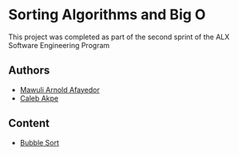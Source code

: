 # Sorting Algorithms and Big O

This project was completed as part of the second sprint of the ALX Software Engineering Program

## Authors

* [Mawuli Arnold Afayedor](https://github.com/curtarnolds)
* [Caleb Akpe](https://github.com/#)

## Content

* [Bubble Sort](0-bubble_sort.c)
